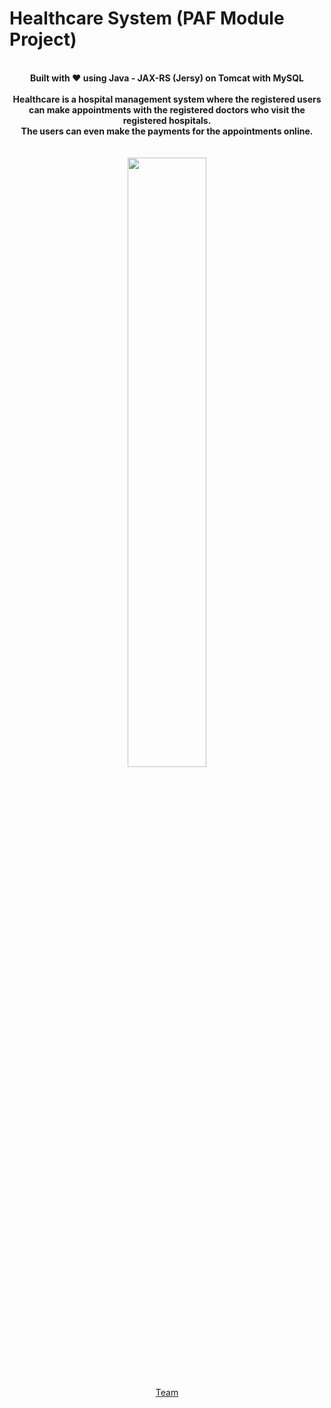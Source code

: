 # Healthcare System (PAF Module Project)

<p align="center">
  <b><br>Built with ❤️ using Java - JAX-RS (Jersy) on Tomcat with MySQL<br><br></b>
  <b>Healthcare is a hospital management system where the registered users can make appointments with the registered doctors who visit the registered hospitals.<br>The users can even make the payments for the appointments online.</b><br><br>
  <br>
  <img width="50%" src="https://raw.githubusercontent.com/pafhealthcareproject/Healthcare/master/Healthcare.gif">
  <br><br>
 <a href="https://github.com/pafhealthcareproject/Healthcare/graphs/contributors">Team</a>
  </p>
</p>
